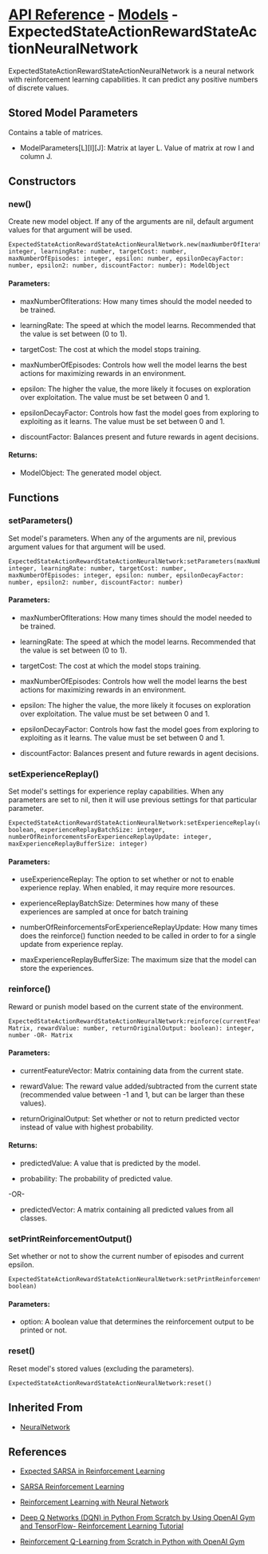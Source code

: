 # [API Reference](../../API.md) - [Models](../Models.md) - ExpectedStateActionRewardStateActionNeuralNetwork

ExpectedStateActionRewardStateActionNeuralNetwork is a neural network with reinforcement learning capabilities. It can predict any positive numbers of discrete values.

## Stored Model Parameters

Contains a table of matrices.  

* ModelParameters[L][I][J]: Matrix at layer L. Value of matrix at row I and column J.

## Constructors

### new()

Create new model object. If any of the arguments are nil, default argument values for that argument will be used.

```
ExpectedStateActionRewardStateActionNeuralNetwork.new(maxNumberOfIterations: integer, learningRate: number, targetCost: number, maxNumberOfEpisodes: integer, epsilon: number, epsilonDecayFactor: number, epsilon2: number, discountFactor: number): ModelObject
```

#### Parameters:

* maxNumberOfIterations: How many times should the model needed to be trained.

* learningRate: The speed at which the model learns. Recommended that the value is set between (0 to 1).

* targetCost: The cost at which the model stops training.

* maxNumberOfEpisodes: Controls how well the model learns the best actions for maximizing rewards in an environment.

* epsilon: The higher the value, the more likely it focuses on exploration over exploitation. The value must be set between 0 and 1.

* epsilonDecayFactor: Controls how fast the model goes from exploring to exploiting as it learns. The value must be set between 0 and 1.

* discountFactor: Balances present and future rewards in agent decisions.

#### Returns:

* ModelObject: The generated model object.

## Functions

### setParameters()

Set model's parameters. When any of the arguments are nil, previous argument values for that argument will be used.

```
ExpectedStateActionRewardStateActionNeuralNetwork:setParameters(maxNumberOfIterations: integer, learningRate: number, targetCost: number, maxNumberOfEpisodes: integer, epsilon: number, epsilonDecayFactor: number, epsilon2: number, discountFactor: number)
```

#### Parameters:

* maxNumberOfIterations: How many times should the model needed to be trained.

* learningRate: The speed at which the model learns. Recommended that the value is set between (0 to 1).

* targetCost: The cost at which the model stops training.

* maxNumberOfEpisodes: Controls how well the model learns the best actions for maximizing rewards in an environment.

* epsilon: The higher the value, the more likely it focuses on exploration over exploitation. The value must be set between 0 and 1.

* epsilonDecayFactor: Controls how fast the model goes from exploring to exploiting as it learns. The value must be set between 0 and 1.

* discountFactor: Balances present and future rewards in agent decisions.

### setExperienceReplay()

Set model's settings for experience replay capabilities. When any parameters are set to nil, then it will use previous settings for that particular parameter.

```
ExpectedStateActionRewardStateActionNeuralNetwork:setExperienceReplay(useExperienceReplay: boolean, experienceReplayBatchSize: integer, numberOfReinforcementsForExperienceReplayUpdate: integer, maxExperienceReplayBufferSize: integer)
```

#### Parameters:

* useExperienceReplay: The option to set whether or not to enable experience replay. When enabled, it may require more resources.

* experienceReplayBatchSize: Determines how many of these experiences are sampled at once for batch training

* numberOfReinforcementsForExperienceReplayUpdate: How many times does the reinforce() function needed to be called in order to for a single update from experience replay.

* maxExperienceReplayBufferSize: The maximum size that the model can store the experiences.

### reinforce()

Reward or punish model based on the current state of the environment.

```
ExpectedStateActionRewardStateActionNeuralNetwork:reinforce(currentFeatureVector: Matrix, rewardValue: number, returnOriginalOutput: boolean): integer, number -OR- Matrix
```

#### Parameters:

* currentFeatureVector: Matrix containing data from the current state.

* rewardValue: The reward value added/subtracted from the current state (recommended value between -1 and 1, but can be larger than these values). 

* returnOriginalOutput: Set whether or not to return predicted vector instead of value with highest probability.

#### Returns:

* predictedValue: A value that is predicted by the model.

* probability: The probability of predicted value.

-OR-

* predictedVector: A matrix containing all predicted values from all classes.

### setPrintReinforcementOutput()

Set whether or not to show the current number of episodes and current epsilon.

```
ExpectedStateActionRewardStateActionNeuralNetwork:setPrintReinforcementOutput(option: boolean)
```

#### Parameters:

* option: A boolean value that determines the reinforcement output to be printed or not.

### reset()

Reset model's stored values (excluding the parameters).

```
ExpectedStateActionRewardStateActionNeuralNetwork:reset()
```

## Inherited From

* [NeuralNetwork](NeuralNetwork.md)

## References

* [Expected SARSA in Reinforcement Learning](https://www.geeksforgeeks.org/expected-sarsa-in-reinforcement-learning/)

* [SARSA Reinforcement Learning](https://www.geeksforgeeks.org/sarsa-reinforcement-learning/)

* [Reinforcement Learning with Neural Network](https://www.baeldung.com/cs/reinforcement-learning-neural-network)

* [Deep Q Networks (DQN) in Python From Scratch by Using OpenAI Gym and TensorFlow- Reinforcement Learning Tutorial](https://aleksandarhaber.com/deep-q-networks-dqn-in-python-from-scratch-by-using-openai-gym-and-tensorflow-reinforcement-learning-tutorial/)

* [Reinforcement Q-Learning from Scratch in Python with OpenAI Gym](https://www.learndatasci.com/tutorials/reinforcement-q-learning-scratch-python-openai-gym/)
